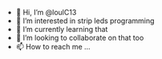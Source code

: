 - 👋 Hi, I’m @loulC13
- 👀 I’m interested in strip leds programming
- 🌱 I’m currently learning that
- 💞️ I’m looking to collaborate on that too
- 📫 How to reach me ...

<!---
loulC13/loulC13 is a ✨ special ✨ repository because its `README.md` (this file) appears on your GitHub profile.
You can click the Preview link to take a look at your changes.
--->
